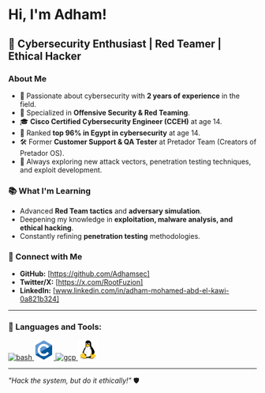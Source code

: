 # Hi, I'm Adham!

## 🔮 Cybersecurity Enthusiast | Red Teamer | Ethical Hacker

### About Me

- 💪 Passionate about cybersecurity with **2 years of experience** in the field.
- 🔐 Specialized in **Offensive Security & Red Teaming**.
- 🎓 **Cisco Certified Cybersecurity Engineer (CCEH)** at age 14.
- 🌟 Ranked **top 96% in Egypt in cybersecurity** at age 14.
- 🛠️ Former **Customer Support & QA Tester** at Pretador Team (Creators of Pretador OS).
- 🔬 Always exploring new attack vectors, penetration testing techniques, and exploit development.

### 📚 What I'm Learning

- Advanced **Red Team tactics** and **adversary simulation**.
- Deepening my knowledge in **exploitation, malware analysis, and ethical hacking**.
- Constantly refining **penetration testing** methodologies.

### 🔗 Connect with Me

- **GitHub:** [https://github.com/Adhamsec]
- **Twitter/X:** [https://x.com/RootFuzion]
- **LinkedIn:** [www.linkedin.com/in/adham-mohamed-abd-el-kawi-0a821b324]

---

### 📌 Languages and Tools:

<p align="left"> 
  <a href="https://www.gnu.org/software/bash/" target="_blank" rel="noreferrer"> 
    <img src="https://www.vectorlogo.zone/logos/gnu_bash/gnu_bash-icon.svg" alt="bash" width="40" height="40"/> 
  </a> 
  <a href="https://www.cprogramming.com/" target="_blank" rel="noreferrer"> 
    <img src="https://raw.githubusercontent.com/devicons/devicon/master/icons/c/c-original.svg" alt="c" width="40" height="40"/> 
  </a> 
  <a href="https://cloud.google.com" target="_blank" rel="noreferrer"> 
    <img src="https://www.vectorlogo.zone/logos/google_cloud/google_cloud-icon.svg" alt="gcp" width="40" height="40"/> 
  </a> 
  <a href="https://www.linux.org/" target="_blank" rel="noreferrer"> 
    <img src="https://raw.githubusercontent.com/devicons/devicon/master/icons/linux/linux-original.svg" alt="linux" width="40" height="40"/> 
  </a> 
</p>

---

*"Hack the system, but do it ethically!"* 🛡️

